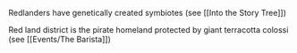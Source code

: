 Redlanders have genetically created symbiotes (see [[Into the Story Tree]])

Red land district is the pirate homeland protected by giant terracotta colossi (see [[Events/The Barista]])
